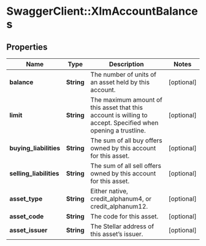 # SwaggerClient::XlmAccountBalances

## Properties
Name | Type | Description | Notes
------------ | ------------- | ------------- | -------------
**balance** | **String** | The number of units of an asset held by this account. | [optional] 
**limit** | **String** | The maximum amount of this asset that this account is willing to accept. Specified when opening a trustline. | [optional] 
**buying_liabilities** | **String** | The sum of all buy offers owned by this account for this asset. | [optional] 
**selling_liabilities** | **String** | The sum of all sell offers owned by this account for this asset. | [optional] 
**asset_type** | **String** | Either native, credit_alphanum4, or credit_alphanum12. | [optional] 
**asset_code** | **String** | The code for this asset. | [optional] 
**asset_issuer** | **String** | The Stellar address of this asset’s issuer. | [optional] 

